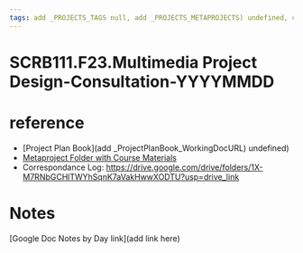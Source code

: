 ```yaml
---
tags: add _PROJECTS_TAGS null, add _PROJECTS_METAPROJECTS) undefined, consultation
---
```

# SCRB111.F23.Multimedia Project Design-Consultation-YYYYMMDD

# reference
* [Project Plan Book](add _ProjectPlanBook_WorkingDocURL) undefined)
* [Metaproject Folder with Course Materials](https://drive.google.com/drive/folders/194JZlv4Ajf5qmQY51EFoYGiXBrTb7AM2)
* Correspondance Log: https://drive.google.com/drive/folders/1X-M7RNbGCHlTWYhSqnK7aVakHwwXODTU?usp=drive_link

# Notes
[Google Doc Notes by Day link](add link here)